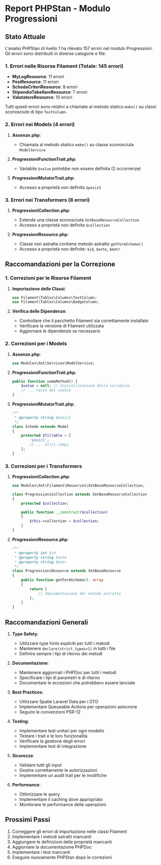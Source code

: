 # Report PHPStan - Modulo Progressioni

## Stato Attuale

L'analisi PHPStan di livello 1 ha rilevato 157 errori nel modulo Progressioni. Gli errori sono distribuiti in diverse categorie e file:

### 1. Errori nelle Risorse Filament (Totale: 145 errori)
- **MyLogResource**: 11 errori
- **PesiResource**: 11 errori
- **SchedaCriteriResource**: 8 errori
- **StipendioTabellareResource**: 7 errori
- **ValutatoreResource**: 10 errori

Tutti questi errori sono relativi a chiamate al metodo statico `make()` su classi sconosciute di tipo `TextColumn`.

### 2. Errori nei Models (4 errori)
1. **Assenze.php**:
   - Chiamata al metodo statico `make()` su classe sconosciuta `ModelService`

2. **ProgressioniFunctionTrait.php**:
   - Variabile `$value` potrebbe non essere definita (2 occorrenze)

3. **ProgressioniMutatorTrait.php**:
   - Accesso a proprietà non definita `$posiz1`

### 3. Errori nei Transformers (8 errori)
1. **ProgressioniCollection.php**:
   - Estende una classe sconosciuta `XotBaseResourceCollection`
   - Accesso a proprietà non definita `$collection`

2. **ProgressioniResource.php**:
   - Classe non astratta contiene metodo astratto `getFormSchema()`
   - Accesso a proprietà non definite: `$id`, `$ente`, `$matr`

## Raccomandazioni per la Correzione

### 1. Correzioni per le Risorse Filament

1. **Importazione delle Classi**:
   ```php
   use Filament\Tables\Columns\TextColumn;
   use Filament\Tables\Columns\BadgeColumn;
   ```

2. **Verifica delle Dipendenze**:
   - Controllare che il pacchetto Filament sia correttamente installato
   - Verificare la versione di Filament utilizzata
   - Aggiornare le dipendenze se necessario

### 2. Correzioni per i Models

1. **Assenze.php**:
   ```php
   use Modules\Xot\Services\ModelService;
   ```

2. **ProgressioniFunctionTrait.php**:
   ```php
   public function someMethod() {
       $value = null; // Inizializzazione della variabile
       // ... resto del codice
   }
   ```

3. **ProgressioniMutatorTrait.php**:
   ```php
   /**
    * @property string $posiz1
    */
   class Schede extends Model
   {
       protected $fillable = [
           'posiz1',
           // ... altri campi
       ];
   }
   ```

### 3. Correzioni per i Transformers

1. **ProgressioniCollection.php**:
   ```php
   use Modules\Xot\Filament\Resources\XotBaseResourceCollection;
   
   class ProgressioniCollection extends XotBaseResourceCollection
   {
       protected $collection;
   
       public function __construct($collection)
       {
           $this->collection = $collection;
       }
   }
   ```

2. **ProgressioniResource.php**:
   ```php
   /**
    * @property int $id
    * @property string $ente
    * @property string $matr
    */
   class ProgressioniResource extends XotBaseResource
   {
       public function getFormSchema(): array
       {
           return [
               // Implementazione del metodo astratto
           ];
       }
   }
   ```

## Raccomandazioni Generali

1. **Type Safety**:
   - Utilizzare type hints espliciti per tutti i metodi
   - Mantenere `declare(strict_types=1)` in tutti i file
   - Definire sempre i tipi di ritorno dei metodi

2. **Documentazione**:
   - Mantenere aggiornati i PHPDoc per tutti i metodi
   - Specificare i tipi di parametri e di ritorno
   - Documentare le eccezioni che potrebbero essere lanciate

3. **Best Practices**:
   - Utilizzare Spatie Laravel Data per i DTO
   - Implementare Queueable Actions per operazioni asincrone
   - Seguire le convenzioni PSR-12

4. **Testing**:
   - Implementare test unitari per ogni modello
   - Testare i trait e le loro funzionalità
   - Verificare la gestione degli errori
   - Implementare test di integrazione

5. **Sicurezza**:
   - Validare tutti gli input
   - Gestire correttamente le autorizzazioni
   - Implementare un audit trail per le modifiche

6. **Performance**:
   - Ottimizzare le query
   - Implementare il caching dove appropriato
   - Monitorare le performance delle operazioni

## Prossimi Passi

1. Correggere gli errori di importazione nelle classi Filament
2. Implementare i metodi astratti mancanti
3. Aggiungere le definizioni delle proprietà mancanti
4. Aggiornare la documentazione PHPDoc
5. Implementare i test mancanti
6. Eseguire nuovamente PHPStan dopo le correzioni 